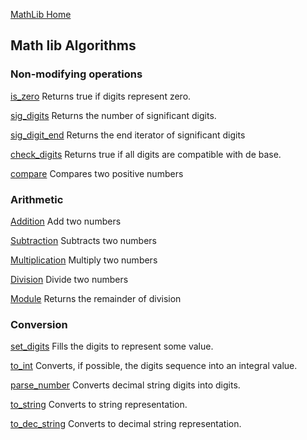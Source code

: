 [MathLib Home](mathlib.md)

## Math lib Algorithms


### Non-modifying operations

[is_zero](is_zero.md)
Returns true if digits represent zero.

[sig_digits](sig_digits.md)
Returns the number of significant digits.

[sig_digit_end](sig_digit_end.md)
Returns the end iterator of significant digits

[check_digits](check_digits.md)
Returns true if all digits are compatible with de base.

[compare](compare_positive_integers.md)
Compares two positive numbers

### Arithmetic

[Addition](add_positive_integers.md)
Add two numbers

[Subtraction](subtract_positive_integers.md)
Subtracts two numbers


[Multiplication](multiply_positive_integers.md)
Multiply two numbers
 

[Division](divide_positive_integers.md)
Divide two numbers


[Module](mod.md)
Returns the remainder of division


### Conversion
[set_digits](set_digits.md)
Fills the digits to represent some value.


[to_int](to_int.md)
Converts, if possible, the digits sequence into an integral value.

[parse_number](parse_number.md)
Converts decimal string digits into digits.

[to_string](to_string.md)
Converts to string representation.

[to_dec_string](to_dec_string.md)
Converts to decimal string representation.


